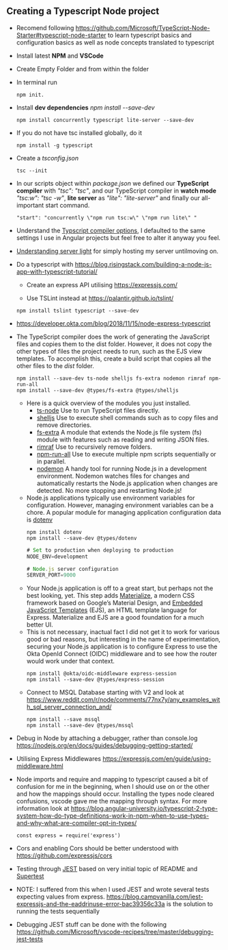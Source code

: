 ## Creating a Typescript Node project

* Recomend following https://github.com/Microsoft/TypeScript-Node-Starter#typescript-node-starter to learn typescript basics and configuration basics as well as node concepts translated to typescript
* Install latest **NPM** and **VSCode**
* Create Empty Folder and from within the folder
* In terminal run
    ``` 
    npm init.
    ```
* Install **dev dependencies** *npm install <package> --save-dev*
    ``` 
    npm install concurrently typescript lite-server --save-dev
    ```
* If you do not have tsc installed globally, do it
    ``` 
    npm install -g typescript
    ```
* Create a *tsconfig.json*
    ``` 
    tsc --init
    ``` 
* In our scripts object within *package.json* we defined our **TypeScript compiler** with *"tsc": "tsc"*, and our TypeScript compiler in **watch mode** *"tsc:w": "tsc -w"*, **lite server** as *"lite": "lite-server"* and finally our all-important start command.
    ``` 
    "start": "concurrently \"npm run tsc:w\" \"npm run lite\" "
    ```
* Understand the [Typscript compiler options](https://www.typescriptlang.org/docs/handbook/compiler-options.html), I defaulted to the same settings I use in Angular projects but feel free to alter it anyway you feel.

* [Understanding server light](https://medium.freecodecamp.org/how-you-can-use-lite-server-for-a-simple-development-web-server-33ea527013c9) for simply hosting my server untilmoving on.

* Do a typescript with https://blog.risingstack.com/building-a-node-js-app-with-typescript-tutorial/

    * Create an express API utilising https://expressjs.com/

    * Use TSLint instead at https://palantir.github.io/tslint/
    ```     
    npm install tslint typescript --save-dev
    ``` 

* https://developer.okta.com/blog/2018/11/15/node-express-typescript
* The TypeScript compiler does the work of generating the JavaScript files and copies them to the dist folder. However, it does not copy the other types of files the project needs to run, such as the EJS view templates. To accomplish this, create a build script that copies all the other files to the *dist* folder.
    ```     
    npm install --save-dev ts-node shelljs fs-extra nodemon rimraf npm-run-all
    npm install --save-dev @types/fs-extra @types/shelljs
    ```     
    * Here is a quick overview of the modules you just installed.
        * [ts-node](https://www.npmjs.com/package/ts-node) Use to run TypeScript files directly.
        * [shelljs](https://www.npmjs.com/package/shelljs) Use to execute shell commands such as to copy files and remove directories.
        * [fs-extra](https://www.npmjs.com/package/fs-extra) A module that extends the Node.js file system (fs) module with features such as reading and writing JSON files.
        * [rimraf](https://www.npmjs.com/package/rimraf) Use to recursively remove folders.
        * [npm-run-all](https://www.npmjs.com/package/npm-run-all) Use to execute multiple npm scripts sequentially or in parallel.
        * [nodemon](https://www.npmjs.com/package/nodemon) A handy tool for running Node.js in a development environment. Nodemon watches files for changes and automatically restarts the Node.js application when changes are detected. No more stopping and restarting Node.js!
    * Node.js applications typically use environment variables for configuration. However, managing environment variables can be a chore. A popular module for managing application configuration data is [dotenv](https://www.npmjs.com/package/dotenv)
        ```   
        npm install dotenv
        npm install --save-dev @types/dotenv
        ```
        ```JAVASCRIPT    
        # Set to production when deploying to production
        NODE_ENV=development

        # Node.js server configuration
        SERVER_PORT=9000
        ```
    * Your Node.js application is off to a great start, but perhaps not the best looking, yet. This step adds [Materialize](https://materializecss.com/), a modern CSS framework based on Google’s Material Design, and [Embedded JavaScript Templates](https://www.npmjs.com/package/ejs) (EJS), an HTML template language for Express. Materialize and EJS are a good foundation for a much better UI.
    * This is not necessary, inactual fact I did not get it to work for various good or bad reasons, but interesting in the name of experimentation, securing your Node.js application is to configure Express to use the Okta OpenId Connect (OIDC) middleware and to see how the router would work under that context.
        ```
        npm install @okta/oidc-middleware express-session
        npm install --save-dev @types/express-session
        ```
    * Connect to MSQL Database starting with V2 and look at https://www.reddit.com/r/node/comments/77nx7y/any_examples_with_sql_server_connection_and/
        ```
        npm install --save mssql
        npm install --save-dev @types/mssql
        ```
* Debug in Node by attaching a debugger, rather than console.log https://nodejs.org/en/docs/guides/debugging-getting-started/
* Utilising Express Middlewares https://expressjs.com/en/guide/using-middleware.html
* Node imports and require and mapping to typescript caused a bit of confusion for me in the beginning, when I should use on or the other and how the mappings should occur. Installing the types node cleared confusions, vscode gave me the mapping through syntax. For more information look at https://blog.angular-university.io/typescript-2-type-system-how-do-type-definitions-work-in-npm-when-to-use-types-and-why-what-are-compiler-opt-in-types/ 
    ```
    const express = require('express')
    ```
* Cors and enabling Cors should be better understood with https://github.com/expressjs/cors
* Testing through [JEST](https://jestjs.io/) based on very initial topic of README and [Supertest](https://www.npmjs.com/package/supertest)
* NOTE: I suffered from this when I used JEST and wrote several tests expecting values from express. https://blog.campvanilla.com/jest-expressjs-and-the-eaddrinuse-error-bac39356c33a is the solution to running the tests sequentially
* Debugging JEST stuff can be done with the following https://github.com/Microsoft/vscode-recipes/tree/master/debugging-jest-tests